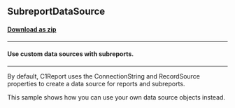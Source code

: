 ## SubreportDataSource
#### [Download as zip](https://grapecity.github.io/DownGit/#/home?url=https://github.com/GrapeCity/ComponentOne-WinForms-Samples/tree/master/NetFramework\Reports\C1Report\Cs\SubReportDataSource)
____
#### Use custom data sources with subreports.
____
By default, C1Report uses the ConnectionString and RecordSource properties to create a data source for reports and subreports. 

This sample shows how you can use your own data source objects instead. 